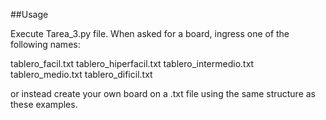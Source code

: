 ##Usage

Execute Tarea_3.py file. When asked for a board, ingress one of the following names:

tablero_facil.txt
tablero_hiperfacil.txt
tablero_intermedio.txt
tablero_medio.txt
tablero_dificil.txt

or instead create your own board on a .txt file using the same structure as these examples. 

